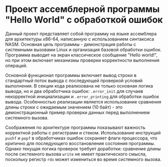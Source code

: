 # Проект ассемблерной программы "Hello World" с обработкой ошибок

Данный проект представляет собой программу на языке ассемблера для архитектуры x86-64, написанную с использованием синтаксиса NASM. Основная цель программы - демонстрация работы с системными вызовами Linux и организация базовой обработки ошибок. Программа выводит на экран классическое сообщение "Hello world!", но при этом включает механизмы проверки корректности выполнения операций.

Основной функционал программы включает вывод строки в стандартный поток вывода с последующей проверкой условий выполнения. В секции кода реализована не только основная логика вывода, но и два обработчика ошибок: `.error_init` для случаев некорректной инициализации и `.error_printing` для обработки ошибок вывода. Особенностью реализации является использование сравнения длины строки с ожидаемым значением (10 байт) - это демонстрационный пример проверки данных перед выполнением системного вызова.

Соображения по архитектуре программы показывают важность корректной работы с регистрами и стеком. Использование инструкций `pushf` и `popf` в обработчиках ошибок сохраняет флаги процессора, что критично для последующего восстановления состояния программы. Однако текущая логика проверок требует доработки: сравнение длины после системного вызова `write` не имеет практического смысла, поскольку регистр `rdx` может измениться во время системного вызова.
